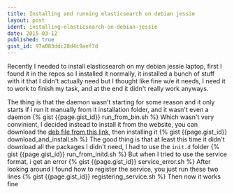 ```yaml
---
title: Installing and running elasticsearch on debian jessie
layout: post
ident: installing-elasticsearch-on-debian-jessie
date: 2015-03-12
published: true
gist_id: 97a083ddc28d4c9aef7d
---
```

Recently I needed to install elasticsearch on my debian jessie laptop, first I
found it in the repos so I installed it normally, it installed a bunch of stuff
with it that I didn't actually need but I thought like fine w/e it needs, I need
it to work to finish my task, and at the end it didn't really work anyways.
<!-- more -->
The thing is that the daemon wasn't starting for some reason and it only starts
if i run it manually from it installation folder, and it wasn't even a daemon
{% gist {{page.gist_id}} run_from_bin.sh %}
Which wasn't very convinient, I decided instead to install it from the website,
you can download the [deb file from this link][elasticsearch-download], then
installing it
{% gist {{page.gist_id}} download_and_install.sh %}
The good thing is that at least this time it didn't download all the packages I
didn't need, I had to use the `init.d` folder
{% gist {{page.gist_id}} run_from_initd.sh %}
But when I tried to use the service format, i get an error
{% gist {{page.gist_id}} service_error.sh %}
After looking around I found how to register the service, you just run these
two lines
{% gist {{page.gist_id}} registering_service.sh %}
Then now it works fine

[elasticsearch-download]: https://www.elastic.co/downloads/elasticsearch
